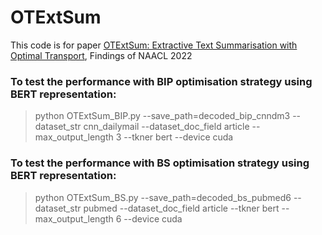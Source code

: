 # OTExtSum

This code is for paper [OTExtSum: Extractive Text Summarisation with Optimal Transport](https://aclanthology.org/2022.findings-naacl.85/), Findings of NAACL 2022

### To test the performance with BIP optimisation strategy using BERT representation:
> python OTExtSum_BIP.py --save_path=decoded_bip_cnndm3 --dataset_str cnn_dailymail --dataset_doc_field article --max_output_length 3 --tkner bert --device cuda



### To test the performance with BS optimisation strategy using BERT representation:
> python OTExtSum_BS.py --save_path=decoded_bs_pubmed6 --dataset_str pubmed --dataset_doc_field article --tkner bert --max_output_length 6 --device cuda
